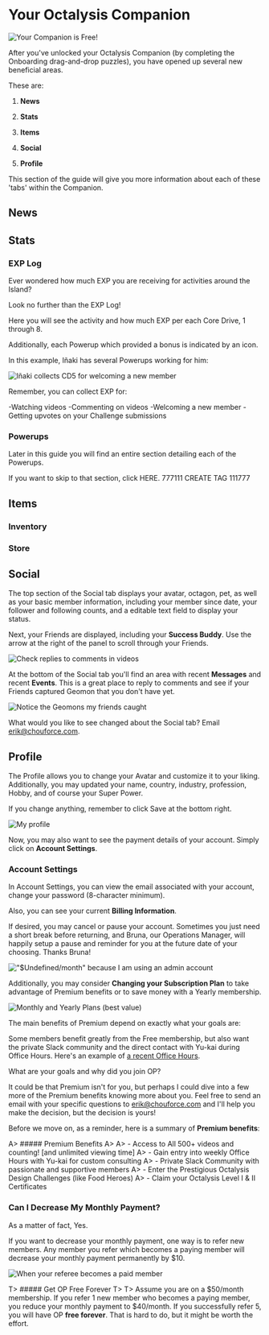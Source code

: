 # Your Octalysis Companion

![Your Companion is Free!](/resources/freecompanion.png)

After you've unlocked your Octalysis Companion (by completing the Onboarding drag-and-drop puzzles), you have opened up several new beneficial areas. 

These are: 

1. **News**

2. **Stats**

3. **Items**

4. **Social**

5. **Profile**

This section of the guide will give you more information about each of these 'tabs' within the Companion. 

## News



## Stats


### EXP Log

Ever wondered how much EXP you are receiving for activities around the Island? 

Look no further than the EXP Log!

Here you will see the activity and how much EXP per each Core Drive, 1 through 8.

Additionally, each Powerup which provided a bonus is indicated by an icon. 

In this example, Iñaki has several Powerups working for him: 

![Iñaki collects CD5 for welcoming a new member](/resources/inakiexplog.png)

Remember, you can collect EXP for: 

-Watching videos
-Commenting on videos
-Welcoming a new member
-Getting upvotes on your Challenge submissions


### Powerups

Later in this guide you will find an entire section detailing each of the Powerups. 

If you want to skip to that section, click HERE. 777111 CREATE TAG 111777

## Items

### Inventory 

### Store


## Social 


The top section of the Social tab displays your avatar, octagon, pet, as well as your basic member information, including your member since date, your follower and following counts, and a editable text field to display your status.

Next, your Friends are displayed, including your **Success Buddy**. Use the arrow at the right of the panel to scroll through your Friends.

![Check replies to comments in videos](/resources/socialmessages.png)

At the bottom of the Social tab you'll find an area with recent **Messages** and recent **Events**. This is a great place to reply to comments and see if your Friends captured Geomon that you don't have yet.

![Notice the Geomons my friends caught](/resources/socialevents.png)

What would you like to see changed about the Social tab? Email erik@chouforce.com. 

## Profile

The Profile allows you to change your Avatar and customize it to your liking. Additionally, you may updated your name, country, industry, profession, Hobby, and of course your Super Power. 

If you change anything, remember to click Save at the bottom right.

![My profile](/resources/profile.png)

Now, you may also want to see the payment details of your account. Simply click on **Account Settings**.

### Account Settings

In Account Settings, you can view the email associated with your account, change your password (8-character minimum). 

Also, you can see your current **Billing Information**. 

If desired, you may cancel or pause your account. Sometimes you just need a short break before returning, and Bruna, our Operations Manager, will happily setup a pause and reminder for you at the future date of your choosing. Thanks Bruna!

!["$Undefined/month" because I am using an admin account](/resources/accountsettingsadmin.png)

Additionally, you may consider **Changing your Subscription Plan** to take advantage of Premium benefits or to save money with a Yearly membership.

![Monthly and Yearly Plans (best value)](/resources/changesubscription.png)

The main benefits of Premium depend on exactly what your goals are: 

Some members benefit greatly from the Free membership, but also want the private Slack community and the direct contact with Yu-kai during Office Hours. Here's an example of [a recent Office Hours](https://zoom.us/recording/share/Ui8PujK5RWUivT5u99Iqo4-LOcVD8nXsk9l6MEn5yZqwIumekTziMw).

What are your goals and why did you join OP? 

It could be that Premium isn't for you, but perhaps I could dive into a few more of the Premium benefits knowing more about you. Feel free to send an email with your specific questions to erik@chouforce.com and I'll help you make the decision, but the decision is yours!

Before we move on, as a reminder, here is a summary of **Premium benefits**:

A> ##### Premium Benefits
A>
A> - Access to All 500+ videos and counting! [and unlimited viewing time]
A> - Gain entry into weekly Office Hours with Yu-kai for custom consulting
A> - Private Slack Community with passionate and supportive members
A> - Enter the Prestigious Octalysis Design Challenges (like Food Heroes)
A> - Claim your Octalysis Level I & II Certificates

### Can I Decrease My Monthly Payment?

As a matter of fact, Yes.

If you want to decrease your monthly payment, one way is to refer new members. Any member you refer which becomes a paying member will decrease your monthly payment permanently by $10.

![When your referee becomes a paid member](referral.png)

T> ##### Get OP Free Forever
T> 
T> Assume you are on a $50/month membership. If you refer 1 new member who becomes a paying member, you reduce your monthly payment to $40/month. If you successfully refer 5, you will have OP **free forever**. That is hard to do, but it might be worth the effort.
